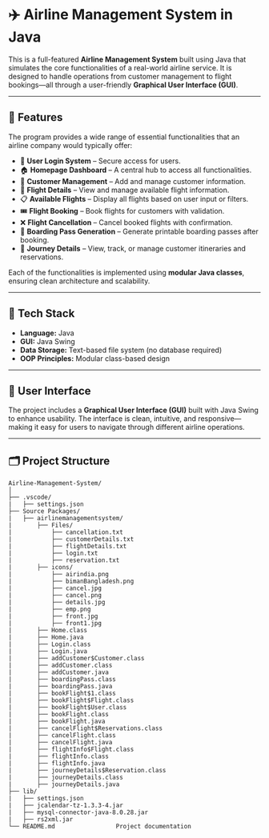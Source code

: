 # ✈️ Airline Management System in Java

This is a full-featured **Airline Management System** built using Java that simulates the core functionalities of a real-world airline service. It is designed to handle operations from customer management to flight bookings—all through a user-friendly **Graphical User Interface (GUI)**.

---

## 🚀 Features

The program provides a wide range of essential functionalities that an airline company would typically offer:

- 🔐 **User Login System** – Secure access for users.
- 🏠 **Homepage Dashboard** – A central hub to access all functionalities.
- 👤 **Customer Management** – Add and manage customer information.
- 🛫 **Flight Details** – View and manage available flight information.
- 📋 **Available Flights** – Display all flights based on user input or filters.
- 🎟️ **Flight Booking** – Book flights for customers with validation.
- ❌ **Flight Cancellation** – Cancel booked flights with confirmation.
- 🎫 **Boarding Pass Generation** – Generate printable boarding passes after booking.
- 🧾 **Journey Details** – View, track, or manage customer itineraries and reservations.

Each of the functionalities is implemented using **modular Java classes**, ensuring clean architecture and scalability.

---

## 🧱 Tech Stack

- **Language:** Java  
- **GUI:** Java Swing  
- **Data Storage:** Text-based file system (no database required)  
- **OOP Principles:** Modular class-based design  

---

## 🎨 User Interface

The project includes a **Graphical User Interface (GUI)** built with Java Swing to enhance usability. The interface is clean, intuitive, and responsive—making it easy for users to navigate through different airline operations.

---

## 🗂️ Project Structure

```text
Airline-Management-System/
│
├── .vscode/
|   ├── settings.json
├── Source Packages/
|   ├── airlinemanagementsystem/
|       ├── Files/
|           ├── cancellation.txt
|           ├── customerDetails.txt
|           ├── flightDetails.txt
|           ├── login.txt
|           ├── reservation.txt
|       ├── icons/
|           ├── airindia.png
|           ├── bimanBangladesh.png
|           ├── cancel.jpg
|           ├── cancel.png
|           ├── details.jpg
|           ├── emp.png
|           ├── front.jpg
|           ├── front1.jpg
|       ├── Home.class
|       ├── Home.java
|       ├── Login.class
|       ├── Login.java
|       ├── addCustomer$Customer.class
|       ├── addCustomer.class
|       ├── addCustomer.java
|       ├── boardingPass.class
|       ├── boardingPass.java
|       ├── bookFlight$1.class
|       ├── bookFlight$Flight.class
|       ├── bookFlight$User.class
|       ├── bookFlight.class
|       ├── bookFlight.java
|       ├── cancelFlight$Reservations.class
|       ├── cancelFlight.class
|       ├── cancelFlight.java
|       ├── flightInfo$Flight.class
|       ├── flightInfo.class
|       ├── flightInfo.java
|       ├── journeyDetails$Reservation.class
|       ├── journeyDetails.class
|       ├── journeyDetails.java
├── lib/
|   ├── settings.json
|   ├── jcalendar-tz-1.3.3-4.jar
|   ├── mysql-connector-java-8.0.28.jar
|   ├── rs2xml.jar
└── README.md                 Project documentation
